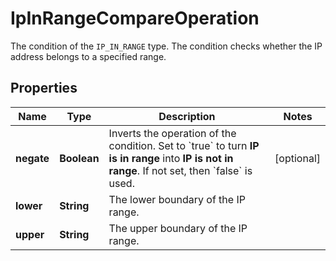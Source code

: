 

# IpInRangeCompareOperation

The condition of the `IP_IN_RANGE` type.   The condition checks whether the IP address belongs to a specified range.

## Properties

| Name | Type | Description | Notes |
|------------ | ------------- | ------------- | -------------|
|**negate** | **Boolean** | Inverts the operation of the condition. Set to &#x60;true&#x60; to turn **IP is in range** into **IP is not in range**.    If not set, then &#x60;false&#x60; is used. |  [optional] |
|**lower** | **String** | The lower boundary of the IP range. |  |
|**upper** | **String** | The upper boundary of the IP range. |  |



